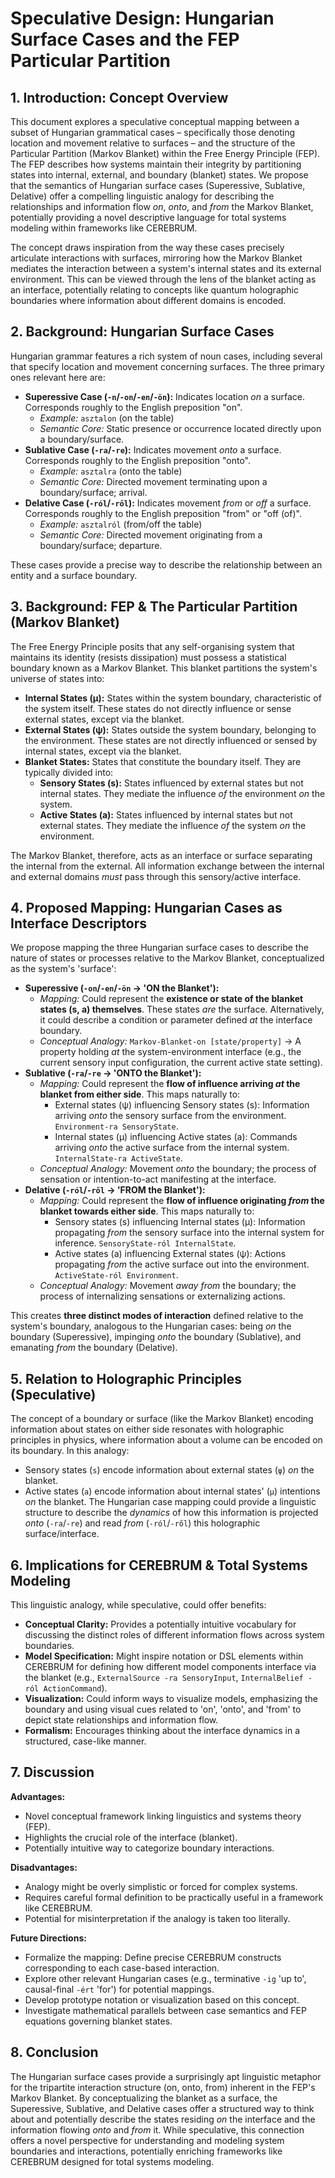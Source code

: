 # Speculative Design: Hungarian Surface Cases and the FEP Particular Partition

## 1. Introduction: Concept Overview

This document explores a speculative conceptual mapping between a subset of Hungarian grammatical cases – specifically those denoting location and movement relative to surfaces – and the structure of the Particular Partition (Markov Blanket) within the Free Energy Principle (FEP). The FEP describes how systems maintain their integrity by partitioning states into internal, external, and boundary (blanket) states. We propose that the semantics of Hungarian surface cases (Superessive, Sublative, Delative) offer a compelling linguistic analogy for describing the relationships and information flow *on*, *onto*, and *from* the Markov Blanket, potentially providing a novel descriptive language for total systems modeling within frameworks like CEREBRUM.

The concept draws inspiration from the way these cases precisely articulate interactions with surfaces, mirroring how the Markov Blanket mediates the interaction between a system's internal states and its external environment. This can be viewed through the lens of the blanket acting as an interface, potentially relating to concepts like quantum holographic boundaries where information about different domains is encoded.

## 2. Background: Hungarian Surface Cases

Hungarian grammar features a rich system of noun cases, including several that specify location and movement concerning surfaces. The three primary ones relevant here are:

*   **Superessive Case (`-n`/`-on`/`-en`/`-ön`):** Indicates location *on* a surface. Corresponds roughly to the English preposition "on".
    *   *Example:* `asztalon` (on the table)
    *   *Semantic Core:* Static presence or occurrence located directly upon a boundary/surface.
*   **Sublative Case (`-ra`/`-re`):** Indicates movement *onto* a surface. Corresponds roughly to the English preposition "onto".
    *   *Example:* `asztalra` (onto the table)
    *   *Semantic Core:* Directed movement terminating upon a boundary/surface; arrival.
*   **Delative Case (`-ról`/`-ről`):** Indicates movement *from* or *off* a surface. Corresponds roughly to the English preposition "from" or "off (of)".
    *   *Example:* `asztalról` (from/off the table)
    *   *Semantic Core:* Directed movement originating from a boundary/surface; departure.

These cases provide a precise way to describe the relationship between an entity and a surface boundary.

## 3. Background: FEP & The Particular Partition (Markov Blanket)

The Free Energy Principle posits that any self-organising system that maintains its identity (resists dissipation) must possess a statistical boundary known as a Markov Blanket. This blanket partitions the system's universe of states into:

*   **Internal States (μ):** States within the system boundary, characteristic of the system itself. These states do not directly influence or sense external states, except via the blanket.
*   **External States (ψ):** States outside the system boundary, belonging to the environment. These states are not directly influenced or sensed by internal states, except via the blanket.
*   **Blanket States:** States that constitute the boundary itself. They are typically divided into:
    *   **Sensory States (s):** States influenced by external states but not internal states. They mediate the influence *of* the environment *on* the system.
    *   **Active States (a):** States influenced by internal states but not external states. They mediate the influence *of* the system *on* the environment.

The Markov Blanket, therefore, acts as an interface or surface separating the internal from the external. All information exchange between the internal and external domains *must* pass through this sensory/active interface.

## 4. Proposed Mapping: Hungarian Cases as Interface Descriptors

We propose mapping the three Hungarian surface cases to describe the nature of states or processes relative to the Markov Blanket, conceptualized as the system's 'surface':

*   **Superessive (`-on`/`-en`/`-ön` -> 'ON the Blanket'):**
    *   *Mapping:* Could represent the **existence or state of the blanket states (s, a) themselves**. These states *are* the surface. Alternatively, it could describe a condition or parameter defined *at* the interface boundary.
    *   *Conceptual Analogy:* `Markov-Blanket-on [state/property]` -> A property holding *at* the system-environment interface (e.g., the current sensory input configuration, the current active state setting).
*   **Sublative (`-ra`/`-re` -> 'ONTO the Blanket'):**
    *   *Mapping:* Could represent the **flow of influence arriving *at* the blanket from either side**. This maps naturally to:
        *   External states (ψ) influencing Sensory states (s): Information arriving *onto* the sensory surface from the environment. `Environment-ra SensoryState`.
        *   Internal states (μ) influencing Active states (a): Commands arriving *onto* the active surface from the internal system. `InternalState-ra ActiveState`.
    *   *Conceptual Analogy:* Movement *onto* the boundary; the process of sensation or intention-to-act manifesting at the interface.
*   **Delative (`-ról`/`-ről` -> 'FROM the Blanket'):**
    *   *Mapping:* Could represent the **flow of influence originating *from* the blanket towards either side**. This maps naturally to:
        *   Sensory states (s) influencing Internal states (μ): Information propagating *from* the sensory surface into the internal system for inference. `SensoryState-ról InternalState`.
        *   Active states (a) influencing External states (ψ): Actions propagating *from* the active surface out into the environment. `ActiveState-ról Environment`.
    *   *Conceptual Analogy:* Movement *away from* the boundary; the process of internalizing sensations or externalizing actions.

This creates **three distinct modes of interaction** defined relative to the system's boundary, analogous to the Hungarian cases: being *on* the boundary (Superessive), impinging *onto* the boundary (Sublative), and emanating *from* the boundary (Delative).

## 5. Relation to Holographic Principles (Speculative)

The concept of a boundary or surface (like the Markov Blanket) encoding information about states on either side resonates with holographic principles in physics, where information about a volume can be encoded on its boundary. In this analogy:
*   Sensory states (`s`) encode information about external states (`ψ`) *on* the blanket.
*   Active states (`a`) encode information about internal states' (`μ`) intentions *on* the blanket.
The Hungarian case mapping could provide a linguistic structure to describe the *dynamics* of how this information is projected *onto* (`-ra`/`-re`) and read *from* (`-ról`/`-ről`) this holographic surface/interface.

## 6. Implications for CEREBRUM & Total Systems Modeling

This linguistic analogy, while speculative, could offer benefits:

*   **Conceptual Clarity:** Provides a potentially intuitive vocabulary for discussing the distinct roles of different information flows across system boundaries.
*   **Model Specification:** Might inspire notation or DSL elements within CEREBRUM for defining how different model components interface via the blanket (e.g., `ExternalSource -ra SensoryInput`, `InternalBelief -ról ActionCommand`).
*   **Visualization:** Could inform ways to visualize models, emphasizing the boundary and using visual cues related to 'on', 'onto', and 'from' to depict state relationships and information flow.
*   **Formalism:** Encourages thinking about the interface dynamics in a structured, case-like manner.

## 7. Discussion

**Advantages:**
*   Novel conceptual framework linking linguistics and systems theory (FEP).
*   Highlights the crucial role of the interface (blanket).
*   Potentially intuitive way to categorize boundary interactions.

**Disadvantages:**
*   Analogy might be overly simplistic or forced for complex systems.
*   Requires careful formal definition to be practically useful in a framework like CEREBRUM.
*   Potential for misinterpretation if the analogy is taken too literally.

**Future Directions:**
*   Formalize the mapping: Define precise CEREBRUM constructs corresponding to each case-based interaction.
*   Explore other relevant Hungarian cases (e.g., terminative `-ig` 'up to', causal-final `-ért` 'for') for potential mappings.
*   Develop prototype notation or visualization based on this concept.
*   Investigate mathematical parallels between case semantics and FEP equations governing blanket states.

## 8. Conclusion

The Hungarian surface cases provide a surprisingly apt linguistic metaphor for the tripartite interaction structure (on, onto, from) inherent in the FEP's Markov Blanket. By conceptualizing the blanket as a surface, the Superessive, Sublative, and Delative cases offer a structured way to think about and potentially describe the states residing *on* the interface and the information flowing *onto* and *from* it. While speculative, this connection offers a novel perspective for understanding and modeling system boundaries and interactions, potentially enriching frameworks like CEREBRUM designed for total systems modeling. 